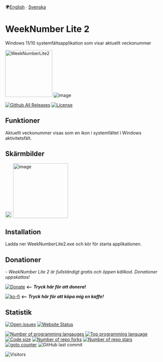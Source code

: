 🌍[English](README.md) ∙ [Svenska](README.sv-SE.md)

# WeekNumber Lite 2
Windows 11/10 systemfältsapplikation som visar aktuellt veckonummer

<img src="https://user-images.githubusercontent.com/2292809/120221521-d6a79580-c23e-11eb-99d1-be6210b43fcf.png" data-canonical-src="https://user-images.githubusercontent.com/2292809/120221521-d6a79580-c23e-11eb-99d1-be6210b43fcf.png" alt="WeekNumberLite2" width="150" height="150" /> ![image](https://user-images.githubusercontent.com/2292809/121431601-e8451780-c979-11eb-9734-f30304c348d1.png)

[![Github All Releases](https://img.shields.io/github/downloads/voltura/WeekNumberLite2/total.svg)]()
[![License](https://img.shields.io/badge/licence-MIT-green)]()

## Funktioner
Aktuellt veckonummer visas som en ikon i systemfältet i Windows aktivitetsfält.

## Skärmbilder
<img width="21" alt="image" src="https://user-images.githubusercontent.com/2292809/155431807-4d684e31-83a1-4d71-8e89-b7f0a0630199.png">

<img width="175" alt="image" src="https://user-images.githubusercontent.com/2292809/169479743-3d64a051-a138-44bb-a2e6-e66c0a061032.png">


## Installation
Ladda ner WeekNumberLite2.exe och kör för starta applikationen.

## Donationer
*- WeekNumber Lite 2 är fullständigt gratis och öppen källkod. Donationer uppskattas!*

[![Donate](https://img.shields.io/badge/donate_via-paypal_or_card-blue)](https://www.paypal.com/donate?hosted_button_id=7PN65YXN64DBG) __⟵__ _**Tryck här för att donera!**_
   
[![ko-fi](https://ko-fi.com/img/githubbutton_sm.svg)](https://ko-fi.com/G2G74W5F8) __⟵__ _**Tryck här för att köpa mig en kaffe!**_

## Statistik
[![Open issues](https://img.shields.io/github/issues/voltura/WeekNumberLite2)](https://github.com/voltura/WeekNumberLite2/issues)
[![Website Status](https://img.shields.io/website?url=https%3A%2F%2Fvoltura.github.io%2FWeekNumberLite2%2F)]()

[![Number of programming langauges](https://img.shields.io/github/languages/count/voltura/WeekNumberLite2)]()
[![Top programming language](https://img.shields.io/github/languages/top/voltura/WeekNumberLite2)]()
[![Code size](https://img.shields.io/github/languages/code-size/voltura/WeekNumberLite2)]()
[![Number of repo forks](https://img.shields.io/github/forks/voltura/WeekNumberLite2)]()
[![Number of repo stars](https://img.shields.io/github/stars/voltura/WeekNumberLite2)]()
[![goto counter](https://img.shields.io/github/search/voltura/WeekNumberLite2/goto)]()
![GitHub last commit](https://img.shields.io/github/last-commit/voltura/WeekNumberLite2?color=red)

![Visitors](https://estruyf-github.azurewebsites.net/api/VisitorHit?user=volturaf&repo=WeekNumberLite2&countColorcountColor&countColor=%235690f2)
